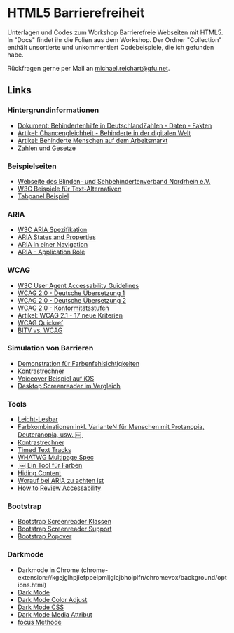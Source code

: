 # HTML5 Barrierefreiheit

Unterlagen und Codes zum Workshop Barrierefreie Webseiten mit HTML5.
In "Docs" findet ihr die Folien aus dem Workshop. Der Ordner "Collection" enthält  unsortierte und unkommentiert Codebeispiele, die ich gefunden habe.

Rückfragen gerne per Mail an michael.reichart@gfu.net.

## Links

### Hintergrundinformationen
- [Dokument: Behindertenhilfe in DeutschlandZahlen - Daten - Fakten](https://www.bgw-online.de/SharedDocs/Downloads/DE/Medientypen/Wissenschaft-Forschung/BGW55-83-140-Trendbericht-Behindertenhilfe.pdf?__blob=publicationFile)
- [Artikel: Chancengleichheit - Behinderte in der digitalen Welt](https://www.heise.de/ct/artikel/Chancengleichheit-288680.html)
- [Artikel: Behinderte Menschen auf dem Arbeitsmarkt](https://www.berliner-zeitung.de/wirtschaft/--23288526)
- [Zahlen und Gesetze](https://leidmedien.de/startseite/behinderte-menschen-in-deutschland-zahlen-und-gesetze/)

### Beispielseiten
- [Webseite des Blinden- und Sehbehindertenverband Nordrhein e.V.](https://www.bsv-nordrhein.de/)
- [W3C Beispiele für Text-Alternativen](https://www.w3.org/WAI/WCAG21/Techniques/general/G196.html#examples)
- [Tabpanel Beispiel](https://www.barrierefreies-webdesign.de/knowhow/tablist/tabpanel-links-tabindex.html)

### ARIA
- [W3C ARIA Spezifikation](https://www.w3.org/TR/html-aria/)
- [ARIA States and Properties](https://www.w3.org/WAI/PF/aria-1.1/states_and_properties)
- [ARIA in einer Navigation](https://www.w3.org/TR/wai-aria-practices/examples/menubar/menubar-1/menubar-1.html)
- [ARIA - Application Role](https://www.hellbusch.de/role-application-ist-jetzt-teil-der-dokumentenstruktur/) 

### WCAG
- [W3C User Agent Accessability Guidelines](https://www.w3.org/TR/UAAG10/)
- [WCAG 2.0 - Deutsche Übersetzung 1](https://www.einfach-fuer-alle.de/wcag2.0/uebersetzungen/WCAG20-de/)
- [WCAG 2.0 - Deutsche Übersetzung 2](https://www.einfach-fuer-alle.de/wcag2.0/uebersetzungen/Understanding-WCAG-2.0/conformance/)
- [WCAG 2.0 - Konformitätsstufen](https://www.zweiterblick.at/index.php?site=konformitaetsstufen)
- [Artikel: WCAG 2.1 - 17 neue Kriterien](https://www.hellbusch.de/neuer-webstandard-fuer-digitale-barrierefreiheit-die-wcag-2-1-ergaenzt-die-wcag-2-0-um-17-neue-erfolgskriterien/)
- [WCAG Quickref](https://www.w3.org/WAI/WCAG21/quickref/)
- [BITV vs. WCAG](https://www.hellbusch.de/stand-der-technik/#more-2524)

### Simulation von Barrieren
- [Demonstration für Farbenfehlsichtigkeiten](https://www.toptal.com/designers/colorfilter)
- [Kontrastrechner](https://www.leserlich.info/werkzeuge/kontrastrechner/)
- [Voiceover Beispiel auf iOS](https://youtu.be/LuCrG0wXJ3w)
- [Desktop Screenreader im Vergleich](https://youtu.be/MHGJna9GcTM)

### Tools
- [Leicht-Lesbar](http://leichtlesbar.ch/html/)
- [Farbkombinationen inkl. VarianteN für Menschen mit Protanopia, Deuteranopia, usw. ￼ ](https://coolors.co/)
- [Kontrastrechner](https://www.leserlich.info/werkzeuge/kontrastrechner/index.php ￼ )
- [Timed Text Tracks]( ￼ https://html.spec.whatwg.org/multipage/media.html#timed-text-tracks ￼ )
- [WHATWG Multipage Spec](https://html.spec.whatwg.org/multipage/media.html#the-track-element ￼ )
- [ ￼ Ein Tool für Farben](https://learnui.design/tools/accessible-color-generator.html ￼ )
- [Hiding Content](https://snook.ca/archives/html_and_css/hiding-content-for-accessibility ￼ )
- [Worauf bei ARIA zu achten ist](https://www.barrierefreies-webdesign.de/knowhow/msaa/checkpunkte.html)
- [How to Review Accessability](https://developers.google.com/web/fundamentals/accessibility/how-to-review)

### Bootstrap
- [Bootstrap Screenreader Klassen](https://getbootstrap.com/docs/3.4/css/#helper-classes-screen-readers )
- [Bootstrap Screenreader Support](https://getbootstrap.com/docs/4.0/utilities/screenreaders/ ￼ )
- [Bootstrap Popover](https://getbootstrap.com/docs/4.1/components/popovers/ ￼ )

### Darkmode
- Darkmode in Chrome (chrome-extension://kgejglhpjiefppelpmljglcjbhoiplfn/chromevox/background/options.html)
- [Dark Mode](https://www.howtogeek.com/446198/how-to-force-dark-mode-on-every-website-in-google-chrome/ ￼ )
- [Dark Mode Color Adjust](https://drafts.csswg.org/css-color-adjust-1/ ￼ )
- [Dark Mode CSS](https://blog.thomaspuppe.de/dark-mode-css )
- [Dark Mode Media Attribut](https://developer.mozilla.org/en-US/docs/Web/CSS/@media ￼ )
- [focus Methode](https://developer.mozilla.org/en-US/docs/Web/API/HTMLOrForeignElement/focus ￼ )
